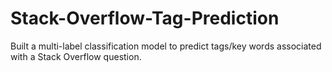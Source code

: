# Stack-Overflow-Tag-Prediction
Built a multi-label classification model to predict tags/key words associated with a Stack Overflow question.
